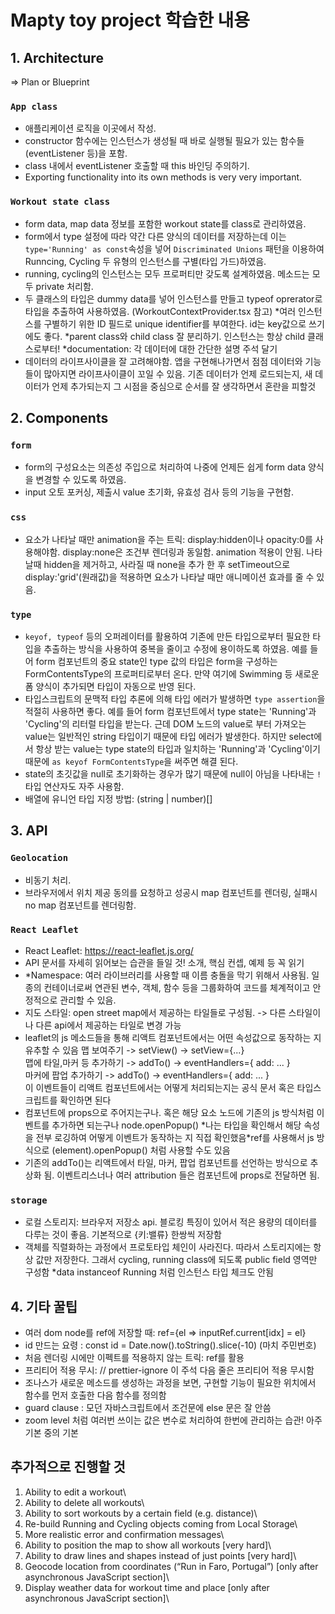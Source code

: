 # Mapty toy project 학습한 내용

## 1. Architecture

=> Plan or Blueprint

### `App class`

- 애플리케이션 로직을 이곳에서 작성.
- constructor 함수에는 인스턴스가 생성될 때 바로 실행될 필요가 있는 함수들(eventListener 등)을 포함.
- class 내에서 eventListener 호출할 때 this 바인딩 주의하기.
- Exporting functionality into its own methods is very very important.

### `Workout state class`

- form data, map data 정보를 포함한 workout state를 class로 관리하였음.
- form에서 type 설정에 따라 약간 다른 양식의 데이터를 저장하는데 이는 `type='Running' as const`속성을 넣어 `Discriminated Unions` 패턴을 이용하여 Runncing, Cycling 두 유형의 인스턴스를 구별(타입 가드)하였음.
- running, cycling의 인스턴스는 모두 프로퍼티만 갖도록 설계하였음. 메소드는 모두 private 처리함.
- 두 클래스의 타입은 dummy data를 넣어 인스턴스를 만들고 typeof oprerator로 타입을 추출하여 사용하였음. (WorkoutContextProvider.tsx 참고) \*여러 인스턴스를 구별하기 위한 ID 필드로 unique identifier를 부여한다. id는 key값으로 쓰기에도 좋다. \*parent class와 child class 잘 분리하기. 인스턴스는 항상 child 클래스로부터! \*documentation: 각 데이터에 대한 간단한 설명 주석 달기
- 데이터의 라이프사이클을 잘 고려해야함. 앱을 구현해나가면서 점점 데이터와 기능들이 많아지면 라이프사이클이 꼬일 수 있음. 기존 데이터가 언제 로드되는지, 새 데이터가 언제 추가되는지 그 시점을 중심으로 순서를 잘 생각하면서 혼란을 피할것

## 2. Components

### `form`

- form의 구성요소는 의존성 주입으로 처리하여 나중에 언제든 쉽게 form data 양식을 변경할 수 있도록 하였음.
- input 오토 포커싱, 제출시 value 초기화, 유효성 검사 등의 기능을 구현함.

### `css`

- 요소가 나타날 때만 animation을 주는 트릭: display:hidden이나 opacity:0를 사용해야함. display:none은 조건부 렌더링과 동일함. animation 적용이 안됨. 나타날때 hidden을 제거하고, 사라질 때 none을 추가 한 후 setTimeout으로 display:'grid'(원래값)을 적용하면 요소가 나타날 때만 애니메이션 효과를 줄 수 있음.

### `type`

- `keyof, typeof` 등의 오퍼레이터를 활용하여 기존에 만든 타입으로부터 필요한 타입을 추출하는 방식을 사용하여 중복을 줄이고 수정에 용이하도록 하였음. 예를 들어 form 컴포넌트의 중요 state인 type 값의 타입은 form을 구성하는 FormContentsType의 프로퍼티로부터 온다. 만약 여기에 Swimming 등 새로운 폼 양식이 추가되면 타입이 자동으로 반영 된다.
- 타입스크립트의 문맥적 타입 추론에 의해 타입 에러가 발생하면 `type assertion`을 적절히 사용하면 좋다. 예를 들어 form 컴포넌트에서 type state는 'Running'과 'Cycling'의 리터럴 타입을 받는다. 근데 DOM 노드의 value로 부터 가져오는 value는 일반적인 string 타입이기 때문에 타입 에러가 발생한다. 하지만 select에서 항상 받는 value는 type state의 타입과 일치하는 'Running'과 'Cycling'이기 때문에 `as keyof FormContentsType`을 써주면 해결 된다.
- state의 초깃값을 null로 초기화하는 경우가 많기 때문에 null이 아님을 나타내는 `!` 타입 연산자도 자주 사용함.
- 배열에 유니언 타입 지정 방법: (string | number)[]

## 3. API

### `Geolocation`

- 비동기 처리.
- 브라우저에서 위치 제공 동의를 요청하고 성공시 map 컴포넌트를 렌더링, 실패시 no map 컴포넌트를 렌더링함.

### `React Leaflet`

- React Leaflet: https://react-leaflet.js.org/
- API 문서를 자세히 읽어보는 습관을 들일 것! 소개, 핵심 컨셉, 예제 등 꼭 읽기
- \*Namespace: 여러 라이브러리를 사용할 때 이름 충돌을 막기 위해서 사용됨. 일종의 컨테이너로써 연관된 변수, 객체, 함수 등을 그룹화하여 코드를 체계적이고 안정적으로 관리할 수 있음.
- 지도 스타일: open street map에서 제공하는 타일들로 구성됨. -> 다른 스타일이나 다른 api에서 제공하는 타일로 변경 가능
- leaflet의 js 메소드들을 통해 리액트 컴포넌트에서는 어떤 속성값으로 동작하는 지 유추할 수 있음
  맵 보여주기 -> setView() -> setView={...}\
  맵에 타일,마커 등 추가하기 -> addTo() -> eventHandlers={ add: ... }\
  마커에 팝업 추가하기 -> addTo() -> eventHandlers={ add: ... } \
  이 이벤트들이 리액트 컴포넌트에서는 어떻게 처리되는지는 공식 문서 혹은 타입스크립트를 확인하면 된다
- 컴포넌트에 props으로 주어지는구나. 혹은 해당 요소 노드에 기존의 js 방식처럼 이벤트를 추가하면 되는구나 node.openPopup() \*나는 타입을 확인해서 해당 속성을 전부 로깅하여 어떻게 이벤트가 동작하는 지 직접 확인했음\*ref를 사용해서 js 방식으로 (element).openPopup() 처럼 사용할 수도 있음
- 기존의 addTo()는 리액트에서 타일, 마커, 팝업 컴포넌트를 선언하는 방식으로 추상화 됨. 이벤트리스너나 여러 attribution 들은 컴포넌트에 props로 전달하면 됨.

### `storage`

- 로컬 스토리지: 브라우저 저장소 api. 블로킹 특징이 있어서 적은 용량의 데이터를 다루는 것이 좋음. 기본적으로 {키:밸류} 한쌍씩 저장함
- 객체를 직렬화하는 과정에서 프로토타입 체인이 사라진다. 따라서 스토리지에는 항상 값만 저장한다. 그래서 cycling, running class에 되도록 public field 영역만 구성함
  \*data instanceof Running 처럼 인스턴스 타입 체크도 안됨

## 4. 기타 꿀팁

- 여러 dom node를 ref에 저장할 때: ref={el => inputRef.current[idx] = el}
- id 만드는 요령 : const id = Date.now().toString().slice(-10) (마치 주민번호)
- 처음 렌더링 시에만 이펙트를 적용하지 않는 트릭: ref를 활용
- 프리티어 적용 무시: // prettier-ignore 이 주석 다음 줄은 프리티어 적용 무시함
- 조나스가 새로운 메소드를 생성하는 과정을 보면, 구현할 기능이 필요한 위치에서 함수를 먼저 호출한 다음 함수를 정의함
- guard clause : 모던 자바스크립트에서 조건문에 else 문은 잘 안씀
- zoom level 처럼 여러번 쓰이는 값은 변수로 처리하여 한번에 관리하는 습관! 아주 기본 중의 기본

## 추가적으로 진행할 것

1. Ability to edit a workout\
2. Ability to delete all workouts\
3. Ability to sort workouts by a certain field (e.g. distance)\
4. Re-build Running and Cycling objects coming from Local Storage\
5. More realistic error and confirmation messages\
6. Ability to position the map to show all workouts [very hard]\
7. Ability to draw lines and shapes instead of just points [very hard]\
8. Geocode location from coordinates (“Run in Faro, Portugal”) [only after asynchronous JavaScript section]\
9. Display weather data for workout time and place [only after asynchronous JavaScript section]\
